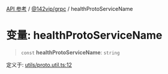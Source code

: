 [API 参考](../wiki/Home) / [@142vip/grpc](../wiki/@142vip.grpc) / healthProtoServiceName

# 变量: healthProtoServiceName

> `const` **healthProtoServiceName**: `string`

定义于: [utils/proto.util.ts:12](https://github.com/142vip/core-x/blob/25cf658819688f02293d600e7003b5877a2f9489/packages/grpc/src/utils/proto.util.ts#L12)
